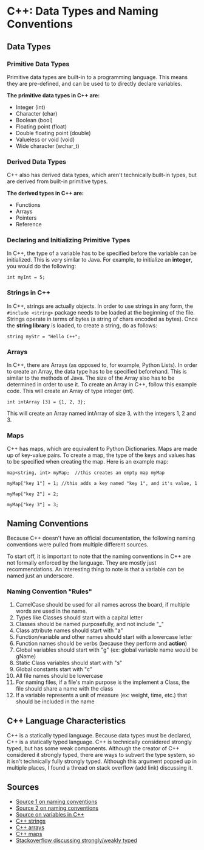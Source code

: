 # C++: Data Types and Naming Conventions

## Data Types

### Primitive Data Types

Primitive data types are built-in to a programming language. This means they are pre-defined, and can be used to 
to directly declare variables.

**The primitive data types in C++ are:**
- Integer (int)
- Character (char)
- Boolean (bool)
- Floating point (float)
- Double floating point (double)
- Valueless or void (void)
- Wide character (wchar_t)

### Derived Data Types

C++ also has derived data types, which aren't technically built-in types, but are derived from built-in primitive types.

**The derived types in C++ are:**
- Functions
- Arrays
- Pointers
- Reference

### Declaring and Initializing Primitive Types

In C++, the type of a variable has to be specified before the variable can be initialized. This is very similar to Java.
For example, to initialize an **integer**, you would do the following:

`int myInt = 5;`

### Strings in C++

In C++, strings are actually objects. In order to use strings in any form, the `#include <string>` package
needs to be loaded at the beginning of the file. Strings operate in terms of bytes (a string of chars encoded as bytes).
Once the **string library** is loaded, to create a string, do as follows:

`string myStr = "Hello C++";`

### Arrays

In C++, there are Arrays (as opposed to, for example, Python Lists). In order to create an Array, the data type
has to be specified beforehand. This is similar to the methods of Java. The size of the Array also has to be determined
in order to use it. To create an Array in C++, follow this example code. This will create an Array of type integer (int).

`int intArray [3] = {1, 2, 3};`

This will create an Array named intArray of size 3, with the integers 1, 2 and 3.

### Maps

C++ has maps, which are equivalent to Python Dictionaries. Maps are made up of key-value pairs. To create a
map, the type of the keys and values has to be specified when creating the map. Here is an example map:

`map<string, int> myMap;  //this creates an empty map myMap`

`myMap["key 1"] = 1; //this adds a key named "key 1", and it's value, 1`

`myMap["key 2"] = 2;`

`myMap["key 3"] = 3;`

## Naming Conventions

Because C++ doesn't have an official documentation, the following naming conventions were pulled from multiple
different sources. 

To start off, it is important to note that the naming conventions in C++ are not formally enforced by the language.
They are mostly just recommendations. An interesting thing to note is that a variable can be named just an
underscore. 

### Naming Convention "Rules"

1. CamelCase should be used for all names across the board, if multiple words are used in the name.
2. Types like Classes should start with a capital letter
3. Classes should be named purposefully, and not include "_"
3. Class attribute names should start with "a"
3. Function/variable and other names should start with a lowercase letter
4. Function names should be verbs (because they perform and **action**)
4. Global variables should start with "g" (ex: global variable name would be gName)
5. Static Class variables should start with "s"
6. Global constants start with "c"
7. All file names should be lowercase
8. For naming files, if a file's main purpose is the implement a Class, the file should share a name with
the class
9. If a variable represents a unit of measure (ex: weight, time, etc.) that should be included in the name

## C++ Language Characteristics

C++ is a statically typed language. Because data types must be declared, C++ is a statically typed language. 
C++ is technically considered strongly typed, but has some weak components. Although the creator of C++ considered it
strongly typed, there are ways to subvert the type system, so it isn't technically fully strongly typed. Although
this argument popped up in multiple places, I found a thread on stack overflow (add link) discussing it. 

## Sources
- [Source 1 on naming conventions](https://manual.gromacs.org/documentation/5.1-current/dev-manual/naming.html) 
- [Source 2 on naming conventions](https://users.ece.cmu.edu/~eno/coding/CppCodingStandard.html#names) 
- [Source on variables in C++](https://www.cplusplus.com/doc/tutorial/variables/)
- [C++ strings](https://www.tutorialspoint.com/cplusplus/cpp_strings.htm)
- [C++ arrays](https://www.tutorialspoint.com/cplusplus/cpp_arrays.htm)
- [C++ maps](https://en.cppreference.com/w/cpp/container/map)
- [Stackoverflow discussing strongly/weakly typed](https://stackoverflow.com/questions/26753483/is-c-considered-weakly-typed-why#:~:text=C%20and%20C%2B%2B%20are%20considered,an%20integer%20as%20a%20pointer.)
